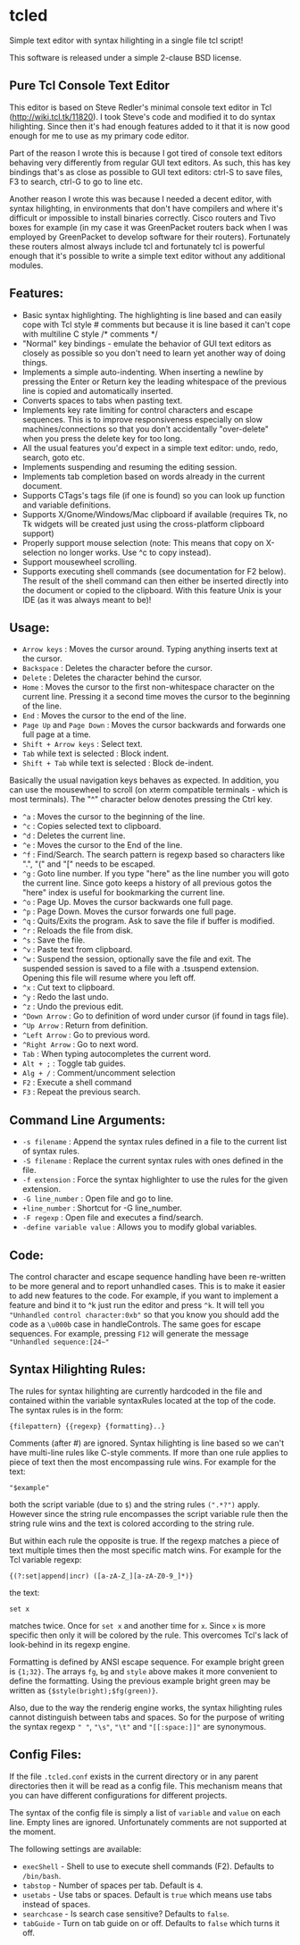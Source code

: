tcled
=====
Simple text editor with syntax hilighting in a single file tcl script!

This software is released under a simple 2-clause BSD license.

Pure Tcl Console Text Editor
----------------------------
This editor is based on Steve Redler's minimal console text editor
in Tcl (http://wiki.tcl.tk/11820). I took Steve's code and modified it to do
syntax hilighting. Since then it's had enough features added to it that it is
now good enough for me to use as my primary code editor.

Part of the reason I wrote this is because I got tired of console text editors
behaving very differently from regular GUI text editors. As such, this has key
bindings that's as close as possible to GUI text editors: ctrl-S to save files,
F3 to search, ctrl-G to go to line etc.

Another reason I wrote this was because I needed a decent editor, with syntax
hilighting, in environments that don't have compilers and where it's difficult
or impossible to install binaries correctly. Cisco routers and Tivo boxes for
example (in my case it was GreenPacket routers back when I was employed by
GreenPacket to develop software for their routers). Fortunately these routers
almost always include tcl and fortunately tcl is powerful enough that it's
possible to write a simple text editor without any additional modules.

Features:
---------
- Basic syntax highlighting. The highlighting is line based and can easily cope
  with Tcl style # comments but because it is line based it can't cope with
  multiline C style /* comments */
- "Normal" key bindings - emulate the behavior of GUI text editors as closely as
  possible so you don't need to learn yet another way of doing things.
- Implements a simple auto-indenting. When inserting a newline by pressing the
  Enter or Return key the leading whitespace of the previous line is copied and
  automatically inserted.
- Converts spaces to tabs when pasting text.
- Implements key rate limiting for control characters and escape sequences.
  This is to improve responsiveness especially on slow machines/connections so
  that you don't accidentally "over-delete" when you press the delete key for 
  too long.
- All the usual features you'd expect in a simple text editor: undo, redo, search,
  goto etc.
- Implements suspending and resuming the editing session.
- Implements tab completion based on words already in the current document.
- Supports CTags's tags file (if one is found) so you can look up function and
  variable definitions.
- Supports X/Gnome/Windows/Mac clipboard if available (requires Tk, no Tk
  widgets will be created just using the cross-platform clipboard support)
- Properly support mouse selection (note: This means that copy on X-selection
  no longer works. Use ^c to copy instead).
- Support mousewheel scrolling.
- Supports executing shell commands (see documentation for F2 below). The result
  of the shell command can then either be inserted directly into the document
  or copied to the clipboard. With this feature Unix is your IDE (as it was
  always meant to be)!

Usage:
------
- `Arrow keys` : Moves the cursor around. Typing anything inserts text at the
  cursor.
- `Backspace` : Deletes the character before the cursor.
- `Delete` : Deletes the character behind the cursor.
- `Home` : Moves the cursor to the first non-whitespace character on the
  current line. Pressing it a second time moves the cursor to the beginning of
  the line.
- `End` : Moves the cursor to the end of the line.
- `Page Up` and `Page Down` : Moves the cursor backwards and forwards one full
  page at a time.
- `Shift + Arrow keys` : Select text.
- `Tab` while text is selected : Block indent.
- `Shift + Tab` while text is selected : Block de-indent.

Basically the usual navigation keys behaves as expected. In addition, you can use
the mousewheel to scroll (on xterm compatible terminals - which is most terminals).
The "^" character below denotes pressing the Ctrl key.

- `^a` : Moves the cursor to the beginning of the line.
- `^c` : Copies selected text to clipboard.
- `^d` : Deletes the current line.
- `^e` : Moves the cursor to the End of the line.
- `^f` : Find/Search. The search pattern is regexp based so characters like
  ".", "(" and "[" needs to be escaped.
- `^g` : Goto line number. If you type "here" as the line number you will goto
  the current line. Since goto keeps a history of all previous gotos the "here"
  index is useful for bookmarking the current line.
- `^o` : Page Up. Moves the cursor backwards one full page.
- `^p` : Page Down. Moves the cursor forwards one full page.
- `^q` : Quits/Exits the program. Ask to save the file if buffer is modified.
- `^r` : Reloads the file from disk.
- `^s` : Save the file.
- `^v` : Paste text from clipboard.
- `^w` : Suspend the session, optionally save the file and exit. The suspended
  session is saved to a file with a .tsuspend extension. Opening this file will
  resume where you left off.
- `^x` : Cut text to clipboard.
- `^y` : Redo the last undo.
- `^z` : Undo the previous edit.
- `^Down Arrow` : Go to definition of word under cursor (if found in tags file).
- `^Up Arrow` : Return from definition.
- `^Left Arrow` : Go to previous word.
- `^Right Arrow` : Go to next word.
- `Tab` : When typing autocompletes the current word.
- `Alt + ;` : Toggle tab guides.
- `Alg + /` : Comment/uncomment selection
- `F2` : Execute a shell command
- `F3` : Repeat the previous search.


Command Line Arguments:
-----------------------
- `-s filename` : Append the syntax rules defined in a file to the current list
  of syntax rules.
- `-S filename` : Replace the current syntax rules with ones defined in the file.
- `-f extension` : Force the syntax highlighter to use the rules for the given
  extension.
- `-G line_number` : Open file and go to line.
- `+line_number` : Shortcut for -G line_number.
- `-F regexp` : Open file and executes a find/search.
- `-define variable value` : Allows you to modify global variables.

Code:
-----
The control character and escape sequence handling have been re-written to be
more general and to report unhandled cases. This is to make it easier to add
new features to the code. For example, if you want to implement a feature and
bind it to ^k just run the editor and press `^k`. It will tell you
`"Unhandled control character:0xb"` so that you know you should add the code as
a `\u000b` case in handleControls. The same goes for escape sequences. For
example, pressing `F12` will generate the message `"Unhandled sequence:[24~"`

Syntax Hilighting Rules:
------------------------
The rules for syntax hilighting are currently hardcoded in the file and
contained within the variable syntaxRules located at the top of the code. The
syntax rules is in the form:

    {filepattern} {{regexp} {formatting}..}

Comments (after #) are ignored. Syntax hilighting is line based so we can't
have multi-line rules like C-style comments.
If more than one rule applies to piece of text then the most encompassing rule
wins. 
For example for the text:

    "$example"
	
both the script variable (due to `$`) and the string rules `(".*?")` apply. 
However since the string rule encompasses the script variable rule then the 
string rule wins and the text is colored according to the string rule.

But within each rule the opposite is true. If the regexp matches a piece of 
text multiple times then the most specific match wins. For example for the Tcl 
variable regexp:

    {(?:set|append|incr) ([a-zA-Z_][a-zA-Z0-9_]*)}

the text:

    set x

matches twice. Once for `set x` and another time for `x`. Since `x` is more
specific then only it will be colored by the rule. This overcomes Tcl's lack of
look-behind in its regexp engine.

Formatting is defined by ANSI escape sequence. For example bright green is
`{1;32}`. The arrays `fg`, `bg` and `style` above makes it more convenient to
define the formatting. Using the previous example bright green may be written
as `{$style(bright);$fg(green)}`.

Also, due to the way the renderig engine works, the syntax hilighting rules
cannot distinguish between tabs and spaces. So for the purpose of writing the
syntax regexp `" "`, `"\s"`, `"\t"` and `"[[:space:]]"` are synonymous.

Config Files:
-------------
If the file `.tcled.conf` exists in the current directory or in any parent
directories then it will be read as a config file. This mechanism means that
you can have different configurations for different projects.

The syntax of the config file is simply a list of `variable` and `value` on
each line. Empty lines are ignored. Unfortunately comments are not supported
at the moment.

The following settings are available:

- `execShell` - Shell to use to execute shell commands (F2). Defaults to `/bin/bash`.
- `tabstop` - Number of spaces per tab. Default is `4`.
- `usetabs` - Use tabs or spaces. Default is `true` which means use tabs instead of spaces.
- `searchcase` - Is search case sensitive? Defaults to `false`.
- `tabGuide` - Turn on tab guide on or off. Defaults to `false` which turns it off.

